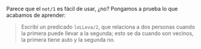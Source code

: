 Parece que el `not/1` es fácil de usar, ¿no? Pongamos a prueba lo que acabamos de aprender:

> Escribí un predicado `loLLeva/2`, que relaciona a dos personas cuando la primera puede llevar a la segunda; esto se da cuando son vecinos, la primera tiene auto y la segunda no. 